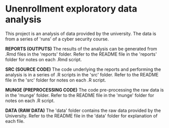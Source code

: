 # Unenrollment exploratory data analysis

This project is an analysis of data provided by the university. The data is from a series of 'runs' of a cyber security course.

**REPORTS (OUTPUTS)**
The results of the analysis can be generated from .Rmd files in the 'reports' folder. Refer to the README file in the 'reports' folder for notes on each .Rmd script.

**SRC (SOURCE CODE)**
The code underlying the reports and performing the analysis is in a series of .R scripts in the 'src' folder. Refer to the README file in the 'src' folder for notes on each .R script.

**MUNGE (PREPROCESSING CODE)**
The code pre-processing the raw data is in the 'munge' folder. Refer to the README file in the 'munge' folder for notes on each .R script.

**DATA (RAW DATA)**
The 'data' folder contains the raw data provided by the University. Refer to the README file in the 'data' folder for explanation of each file.